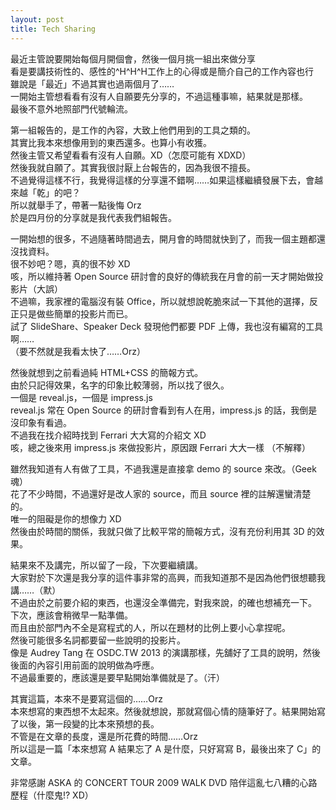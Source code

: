 ```yaml
---
layout: post
title: Tech Sharing
---
```

最近主管說要開始每個月開個會，然後一個月挑一組出來做分享  
看是要講技術性的、感性的^H^H^H工作上的心得或是簡介自己的工作內容也行  
雖說是「最近」不過其實也過兩個月了……  
一開始主管想看看有沒有人自願要先分享的，不過這種事嘛，結果就是那樣。  
最後不意外地照部門代號輪流。  

第一組報告的，是工作的內容，大致上他們用到的工具之類的。  
其實比我本來想像用到的東西還多。也算小有收獲。  
然後主管又希望看看有沒有人自願。XD（怎麼可能有 XDXD）  
然後我就自願了。其實我很討厭上台報告的，因為我很不擅長。  
不過覺得這樣不行，我覺得這樣的分享還不錯啊……如果這樣繼續發展下去，會越來越「乾」的吧？  
所以就舉手了，帶著一點後悔 Orz  
於是四月份的分享就是我代表我們組報告。  

一開始想的很多，不過隨著時間過去，開月會的時間就快到了，而我一個主題都還沒找資料。  
很不妙吧？嗯，真的很不妙 XD  
咳，所以維持著 Open Source 研討會的良好的傳統我在月會的前一天才開始做投影片（大誤）  
不過嘛，我家裡的電腦沒有裝 Office，所以就想說乾脆來試一下其他的選擇，反正只是做些簡單的投影片而已。  
試了 SlideShare、Speaker Deck 發現他們都要 PDF 上傳，我也沒有編寫的工具啊……  
（要不然就是我看太快了……Orz）  

然後就想到之前看過純 HTML+CSS 的簡報方式。  
由於只記得效果，名字的印象比較薄弱，所以找了很久。  
一個是 reveal.js，一個是 impress.js  
reveal.js 常在 Open Source 的研討會看到有人在用，impress.js 的話，我倒是沒印象有看過。  
不過我在找介紹時找到 Ferrari 大大寫的介紹文 XD  
咳，總之後來用 impress.js 來做投影片，原因跟 Ferrari 大大一樣 （不解釋）  

雖然我知道有人有做了工具，不過我還是直接拿 demo 的 source 來改。（Geek 魂）  
花了不少時間，不過還好是改人家的 source，而且 source 裡的註解還蠻清楚的。  
唯一的阻礙是你的想像力 XD  
然後由於時間的關係，我就只做了比較平常的簡報方式，沒有充份利用其 3D 的效果。  

結果來不及講完，所以留了一段，下次要繼續講。  
大家對於下次還是我分享的這件事非常的高興，而我知道那不是因為他們很想聽我講……（默）  
不過由於之前要介紹的東西，也還沒全準備完，對我來說，的確也想補充一下。  
下次，應該會稍微早一點準備。  
而且由於部門內不全是寫程式的人，所以在題材的比例上要小心拿捏呢。  
然後可能很多名詞都要留一些說明的投影片。  
像是 Audrey Tang 在 OSDC.TW 2013 的演講那樣，先舖好了工具的說明，然後後面的內容引用前面的說明做為呼應。  
不過最重要的，應該還是要早點開始準備就是了。（汗）  

其實這篇，本來不是要寫這個的……Orz  
本來想寫的東西想不太起來。然後就想說，那就寫個心情的隨筆好了。結果開始寫了以後，第一段變的比本來預想的長。  
不管是在文章的長度，還是所花費的時間……Orz  
所以這是一篇「本來想寫 A 結果忘了 A 是什麼，只好寫寫 B，最後出來了 C」的文章。  

非常感謝 ASKA 的 CONCERT TOUR 2009 WALK DVD 陪伴這亂七八糟的心路歷程（什麼鬼!? XD）
